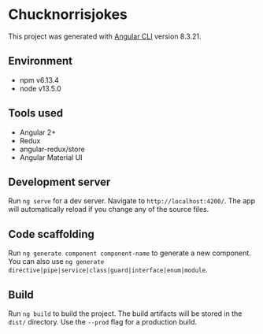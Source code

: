 # Chucknorrisjokes

This project was generated with [Angular CLI](https://github.com/angular/angular-cli) version 8.3.21.


## Environment
- npm v6.13.4
- node v13.5.0

## Tools used
- Angular 2+
- Redux
- angular-redux/store
- Angular Material UI

## Development server

Run `ng serve` for a dev server. Navigate to `http://localhost:4200/`. The app will automatically reload if you change any of the source files.

## Code scaffolding

Run `ng generate component component-name` to generate a new component. You can also use `ng generate directive|pipe|service|class|guard|interface|enum|module`.

## Build

Run `ng build` to build the project. The build artifacts will be stored in the `dist/` directory. Use the `--prod` flag for a production build.
